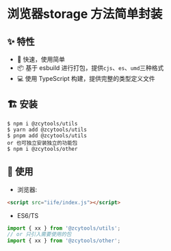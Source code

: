 
# 浏览器storage 方法简单封装

## ✨ 特性
- 🚀 快速，使用简单
- 📦 基于 esbuild 进行打包，提供`cjs`、`es`、`umd`三种格式
- 💻 使用 TypeScript 构建，提供完整的类型定义文件

## 🏗 安装

```shell
$ npm i @zcytools/utils
$ yarn add @zcytools/utils
$ pnpm add @zcytools/utils
or 也可独立安装独立的功能包
$ npm i @zcytools/other
```
## 🔨 使用

* 浏览器:

```html
<script src="iife/index.js"></script>
```

* ES6/TS

```ts
import { xx } from '@zcytools/utils';
// or 只引入需要使用的包
import { xx } from '@zcytools/other';
```

